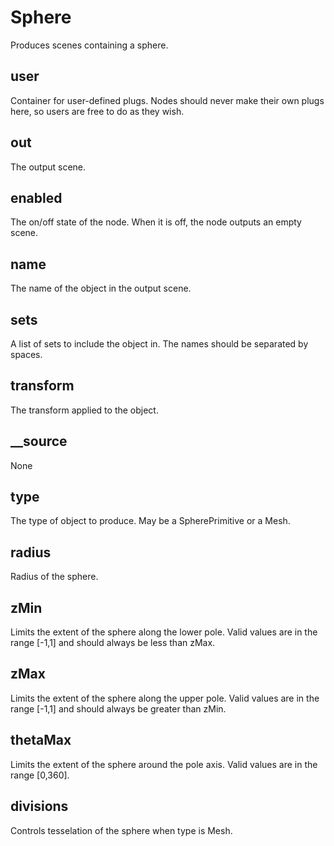 # Sphere

Produces scenes containing a sphere.

## user 

 Container for user-defined plugs. Nodes
should never make their own plugs here,
so users are free to do as they wish. 

## out 

 The output scene. 

## enabled 

 The on/off state of the node. When it is off, the node outputs
an empty scene. 

## name 

 The name of the object in the output scene. 

## sets 

 A list of sets to include the object in. The
names should be separated by spaces. 

## transform 

 The transform applied to the object. 

## __source 

 None 

## type 

 The type of object to produce. May be a SpherePrimitive or a Mesh. 

## radius 

 Radius of the sphere. 

## zMin 

 Limits the extent of the sphere along the lower pole.
Valid values are in the range [-1,1] and should always
be less than zMax. 

## zMax 

 Limits the extent of the sphere along the upper pole.
Valid values are in the range [-1,1] and should always
be greater than zMin. 

## thetaMax 

 Limits the extent of the sphere around the pole axis.
Valid values are in the range [0,360]. 

## divisions 

 Controls tesselation of the sphere when type is Mesh. 

